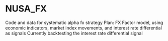# NUSA_FX
Code and data for systematic alpha fx strategy
Plan: FX Factor model, using economic indicators, market index movements, and interest rate differential as signals
Currently backtesting the interest rate differential signal
